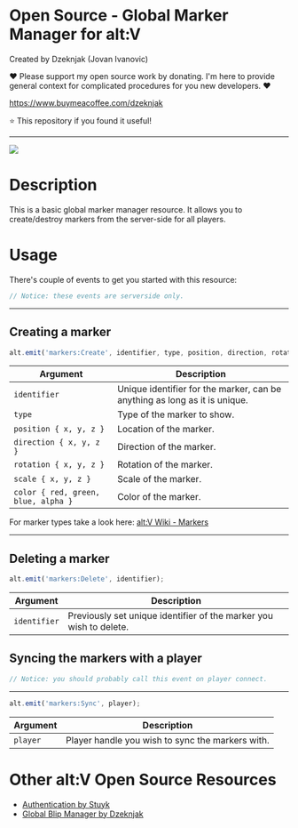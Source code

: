 # Open Source - Global Marker Manager for alt:V

Created by Dzeknjak (Jovan Ivanovic)

❤️ Please support my open source work by donating. I'm here to provide general context for complicated procedures for you new developers. ❤️

https://www.buymeacoffee.com/dzeknjak

⭐ This repository if you found it useful!

---

![](https://i.imgur.com/sm8wP7R.png)

# Description

This is a basic global marker manager resource. It allows you to create/destroy markers from the server-side for all players.

# Usage

There's couple of events to get you started with this resource:

```javascript
// Notice: these events are serverside only.
```

---

## Creating a marker

```javascript
alt.emit('markers:Create', identifier, type, position, direction, rotation, scale, color);
```

| Argument                            | Description                                                                |
| ----------------------------------- | -------------------------------------------------------------------------- |
| `identifier`                        | Unique identifier for the marker, can be anything as long as it is unique. |
| `type`                              | Type of the marker to show.                                                |
| `position { x, y, z }`              | Location of the marker.                                                    |
| `direction { x, y, z }`             | Direction of the marker.                                                   |
| `rotation { x, y, z }`              | Rotation of the marker.                                                    |
| `scale { x, y, z }`                 | Scale of the marker.                                                       |
| `color { red, green, blue, alpha }` | Color of the marker.                                                       |

For marker types take a look here: [alt:V Wiki - Markers](https://wiki.altv.mp/HUD:Markers)

---

## Deleting a marker

```javascript
alt.emit('markers:Delete', identifier);
```

| Argument     | Description                                                        |
| ------------ | ------------------------------------------------------------------ |
| `identifier` | Previously set unique identifier of the marker you wish to delete. |

## Syncing the markers with a player

```javascript
// Notice: you should probably call this event on player connect.
```

---

```javascript
alt.emit('markers:Sync', player);
```

| Argument | Description                                      |
| -------- | ------------------------------------------------ |
| `player` | Player handle you wish to sync the markers with. |

# Other alt:V Open Source Resources

-   [Authentication by Stuyk](https://github.com/Stuyk/altv-os-auth)
-   [Global Blip Manager by Dzeknjak](https://github.com/jovanivanovic/altv-os-global-blip-manager)
